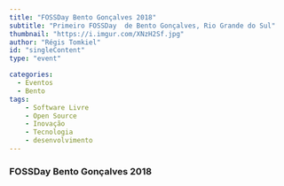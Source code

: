 ```yaml
---
title: "FOSSDay Bento Gonçalves 2018"
subtitle: "Primeiro FOSSDay  de Bento Gonçalves, Rio Grande do Sul"
thumbnail: "https://i.imgur.com/XNzH2Sf.jpg"
author: "Régis Tomkiel"
id: "singleContent"
type: "event"

categories:
  - Eventos
  - Bento
tags:
    - Software Livre
    - Open Source
    - Inovação
    - Tecnologia
    - desenvolvimento
---
```


### FOSSDay Bento Gonçalves 2018